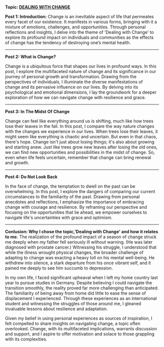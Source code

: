 **Topic: [DEALING WITH CHANGE](README.md)**


**Post 1: Introduction:**
Change is an inevitable aspect of life that permeates every facet of our existence. It manifests in various forms, bringing with it a mixture of emotions, challenges, and opportunities. Through personal reflections and insights, I delve into the theme of 'Dealing with Change' to explore its profound impact on individuals and communities as the effects of change has the tendency of destroying one’s mental health. 

---
**Post 2: What is Change?**

Change is a ubiquitous force that shapes our lives in profound ways. In this post, I explore the multifaceted nature of change and its significance in our journey of personal growth and transformation. Drawing from the perspectives of individuals, I illuminate the diverse manifestations of change and its pervasive influence on our lives. By delving into its psychological and emotional dimensions, I lay the groundwork for a deeper exploration of how we can navigate change with resilience and grace.

---
**Post 3: In The Midst Of Change**

Change can feel like everything around us is shifting, much like how trees lose their leaves in the fall. In this post, I compare the way nature changes with the changes we experience in our lives. When trees lose their leaves, it might seem like everything is chaotic and uncertain. But even in that chaos, there's hope. Change isn't just about losing things; it's also about growing and starting anew. Just like trees grow new leaves after losing the old ones, we can find new opportunities and possibilities in the midst of change. So, even when life feels uncertain, remember that change can bring renewal and growth.

---
**Post 4: Do Not Look Back**

In the face of change, the temptation to dwell on the past can be overwhelming. In this post, I explore the dangers of comparing our current circumstances to the familiarity of the past. Drawing from personal anecdotes and reflections, I emphasize the importance of embracing change with courage and resilience. By reframing our perspective and focusing on the opportunities that lie ahead, we empower ourselves to navigate life's uncertainties with grace and optimism.

---
**Conlusion: Why I chose the topic,'Dealing with Change' and how it relates to me.**
The realization of the profound impact of a season of change struck me deeply when my father fell seriously ill without warning. (He was later diagnosed with prostate cancer.) Witnessing his struggle, I understood that while the illness wrought physical changes, the broader challenge of adapting to change was exacting a heavy toll on his mental well-being. He withdrew into silence, a stark departure from his once vibrant self, and it pained me deeply to see him succumb to depression.

In my own life, I faced significant upheaval when I left my home country last year to pursue studies in Germany. Despite believing I could navigate the transition smoothly, the reality proved far more challenging than anticipated. The familiarity of being away from home did little to ease the sense of displacement I experienced. Through these experiences as an international student and witnessing the struggles of those around me, I gleaned invaluable lessons about resilience and adaptation.

Given my belief in using personal experiences as sources of inspiration, I felt compelled to share insights on navigating change, a topic often overlooked. Change, with its multifaceted implications, warrants discussion and support, and I aspire to offer motivation and solace to those grappling with its complexities.





